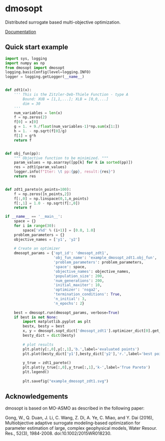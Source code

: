 # dmosopt

Distributed surrogate based multi-objective optimization.

[Documentation](https://iraikov.github.io/dmosopt/)


## Quick start example

```python
import sys, logging
import numpy as np
from dmosopt import dmosopt
logging.basicConfig(level=logging.INFO)
logger = logging.getLogger(__name__)


def zdt1(x):
    ''' This is the Zitzler-Deb-Thiele Function - type A
        Bound: XUB = [1,1,...]; XLB = [0,0,...]
        dim = 30
    '''
    num_variables = len(x)
    f = np.zeros(2)
    f[0] = x[0]
    g = 1. + 9./float(num_variables-1)*np.sum(x[1:])
    h = 1. - np.sqrt(f[0]/g)
    f[1] = g*h
    return f


def obj_fun(pp):
    """ Objective function to be minimized. """
    param_values = np.asarray([pp[k] for k in sorted(pp)])
    res = zdt1(param_values)
    logger.info(f"Iter: \t pp:{pp}, result:{res}")
    return res


def zdt1_pareto(n_points=100):
    f = np.zeros([n_points,2])
    f[:,0] = np.linspace(0,1,n_points)
    f[:,1] = 1.0 - np.sqrt(f[:,0])
    return f

if __name__ == '__main__':
    space = {}
    for i in range(30):
        space['x%d' % (i+1)] = [0.0, 1.0]
    problem_parameters = {}
    objective_names = ['y1', 'y2']
    
    # Create an optimizer
    dmosopt_params = {'opt_id': 'dmosopt_zdt1',
                      'obj_fun_name': 'example_dmosopt_zdt1.obj_fun',
                      'problem_parameters': problem_parameters,
                      'space': space,
                      'objective_names': objective_names,
                      'population_size': 200,
                      'num_generations': 200,
                      'initial_maxiter': 10,
                      'optimizer': 'nsga2',
                      'termination_conditions': True,
                      'n_initial': 3,
                      'n_epochs': 2}
    
    best = dmosopt.run(dmosopt_params, verbose=True)
    if best is not None:
        import matplotlib.pyplot as plt
        bestx, besty = best
        x, y = dmosopt.sopt_dict['dmosopt_zdt1'].optimizer_dict[0].get_evals()
        besty_dict = dict(besty)
        
        # plot results
        plt.plot(y[:,0],y[:,1],'b.',label='evaluated points')
        plt.plot(besty_dict['y1'],besty_dict['y2'],'r.',label='best points')
    
        y_true = zdt1_pareto()
        plt.plot(y_true[:,0],y_true[:,1],'k-',label='True Pareto')
        plt.legend()
        
        plt.savefig("example_dmosopt_zdt1.svg")
```

## Acknowledgements

dmosopt is based on MO-ASMO as described in the following paper:

Gong, W., Q. Duan, J. Li, C. Wang, Z. Di, A. Ye, C. Miao, and Y. Dai (2016), Multiobjective adaptive surrogate modeling-based optimization for parameter estimation of large, complex geophysical models, Water Resour. Res., 52(3), 1984-2008. doi:10.1002/2015WR018230.